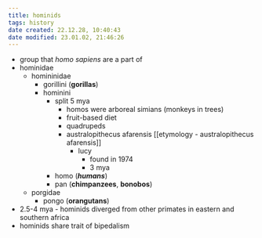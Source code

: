 ```yaml
---
title: hominids
tags: history
date created: 22.12.28, 10:40:43
date modified: 23.01.02, 21:46:26
---
```

- group that *homo sapiens* are a part of
- hominidae
	- homininidae
		- gorillini (**gorillas**)
		- hominini
			- split 5 mya
				- homos were arboreal simians (monkeys in trees)
				- fruit-based diet
				- quadrupeds
				- australopithecus afarensis [[etymology - australopithecus afarensis]]
					- lucy
						- found in 1974
						- 3 mya
			- homo (***humans***)
			- pan (**chimpanzees**, **bonobos**)
	- porgidae
		- pongo (**orangutans**)
- 2.5-4 mya - hominids diverged from other primates in eastern and southern africa
- hominids share trait of bipedalism
